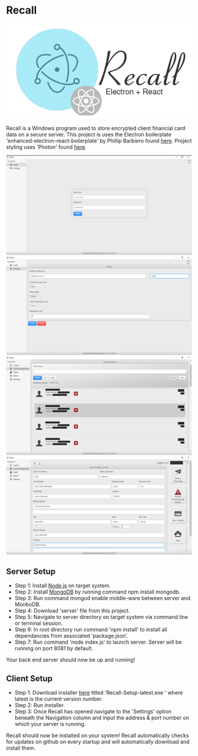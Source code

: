 # Recall
![Screenshot](logo.png)

Recall is a Windows program used to store encrypted client financial card data on a secure server. This project is uses the Electron boilerplate 'enhanced-electron-react-boilerplate' by Phillip Barbiero found [here](https://github.com/pbarbiero/enhanced-electron-react-boilerplate). Project styling uses 'Photon' found [here](http://photonkit.com).

![Screenshot](recall.png)
![Screenshot](recall_1.png)
![Screenshot](recall_2.png)
![Screenshot](recall_3.png)

## Server Setup
- Step 1: Install [Node.js](https://nodejs.org/en/download/) on target system.
- Step 2: Install [MongoDB](https://www.npmjs.com/package/mongodb) by running command npm install mongodb.
- Step 3: Run command mongod enable middle-ware between server and MonboDB.
- Step 4: Download 'server' file from this project.
- Step 5: Navigate to server directory on target system via command line or terminal session.
- Step 6: In root directory run command 'npm install' to install all dependancies from associated 'package.json'.
- Step 7: Run command 'node index.js' to launch server. Server will be running on port 8081 by default.

Your back end server should now be up and running!

## Client Setup
- Step 1: Download installer [here](https://github.com/CMSDev2809/recall/releases/latest) titled 'Recall-Setup-latest.exe
' where latest is the current version number.
- Step 2: Run installer.
- Step 3: Once Recall has opened navigate to the 'Settings' option beneath the Navigation column and input the address & port number on which your server is running.

Recall should now be installed on your system! Recall automatically checks for updates on github on every startup and will automatically download and install them.
